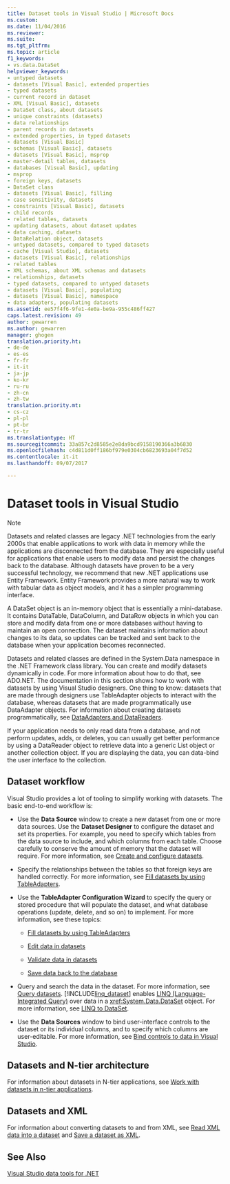 ```yaml
---
title: Dataset tools in Visual Studio | Microsoft Docs
ms.custom: 
ms.date: 11/04/2016
ms.reviewer: 
ms.suite: 
ms.tgt_pltfrm: 
ms.topic: article
f1_keywords:
- vs.data.DataSet
helpviewer_keywords:
- untyped datasets
- datasets [Visual Basic], extended properties
- typed datasets
- current record in dataset
- XML [Visual Basic], datasets
- DataSet class, about datasets
- unique constraints (datasets)
- data relationships
- parent records in datasets
- extended properties, in typed datasets
- datasets [Visual Basic]
- schemas [Visual Basic], datasets
- datasets [Visual Basic], msprop
- master-detail tables, datasets
- databases [Visual Basic], updating
- msprop
- foreign keys, datasets
- DataSet class
- datasets [Visual Basic], filling
- case sensitivity, datasets
- constraints [Visual Basic], datasets
- child records
- related tables, datasets
- updating datasets, about dataset updates
- data caching, datasets
- DataRelation object, datasets
- untyped datasets, compared to typed datasets
- cache [Visual Studio], datasets
- datasets [Visual Basic], relationships
- related tables
- XML schemas, about XML schemas and datasets
- relationships, datasets
- typed datasets, compared to untyped datasets
- datasets [Visual Basic], populating
- datasets [Visual Basic], namespace
- data adapters, populating datasets
ms.assetid: ee57f4f6-9fe1-4e0a-be9a-955c486ff427
caps.latest.revision: 49
author: gewarren
ms.author: gewarren
manager: ghogen
translation.priority.ht:
- de-de
- es-es
- fr-fr
- it-it
- ja-jp
- ko-kr
- ru-ru
- zh-cn
- zh-tw
translation.priority.mt:
- cs-cz
- pl-pl
- pt-br
- tr-tr
ms.translationtype: HT
ms.sourcegitcommit: 33a857c2d8585e2e8da9bcd9158190366a3b6830
ms.openlocfilehash: c4d811d0ff186bf979e0304cb6823693a04f7d52
ms.contentlocale: it-it
ms.lasthandoff: 09/07/2017

---
```

# <a name="dataset-tools-in-visual-studio"></a>Dataset tools in Visual Studio
> [!NOTE]
>  Datasets and related classes are legacy .NET technologies from the early 2000s that enable applications to work with data in memory while the applications are disconnected from the database. They are especially useful for applications that enable users to modify data and persist the changes back to the database. Although datasets have proven to be a very successful technology, we recommend that new .NET applications use Entity Framework. Entity Framework provides a more natural way to work with tabular data as object models, and it has a simpler programming interface.  
  
 A DataSet object is an in-memory object that is essentially a mini-database. It contains DataTable, DataColumn, and DataRow objects in which you can store and modify data from one or more databases without having to maintain an open connection. The dataset maintains information about changes to its data, so updates can be tracked and sent back to the database when your application becomes reconnected.  
  
 Datasets and related classes are defined in the System.Data namespace in the .NET Framework class library. You can create and modify datasets dynamically in code. For more information about how to do that, see ADO.NET. The documentation in this section shows how to work with datasets by using Visual Studio designers. One thing to know: datasets that are made through designers use TableAdapter objects to interact with the database, whereas datasets that are made programmatically use DataAdapter objects. For information about creating datasets programmatically, see [DataAdapters and DataReaders](/dotnet/framework/data/adonet/dataadapters-and-datareaders).  
  
 If your application needs to only read data from a database, and not perform updates, adds, or deletes, you can usually get better performance by using a DataReader object to retrieve data into a generic List object or another collection object. If you are displaying the data, you can data-bind the user interface to the collection.  
  
## <a name="dataset-workflow"></a>Dataset workflow  
 Visual Studio provides a lot of tooling to simplify working with datasets. The basic end-to-end workflow is:  
  
-   Use the **Data Source** window to create a new dataset from one or more data sources. Use the **Dataset Designer** to configure the dataset and set its properties. For example, you need to specify which tables from the data source to include, and which columns from each table. Choose carefully to conserve the amount of memory that the dataset will require. For more information, see [Create and configure datasets](../data-tools/create-and-configure-datasets-in-visual-studio.md).  
  
-   Specify the relationships between the tables so that foreign keys are handled correctly. For more information, see [Fill datasets by using TableAdapters](../data-tools/fill-datasets-by-using-tableadapters.md).  
  
-   Use the **TableAdapter Configuration Wizard** to specify the query or stored procedure that will populate the dataset, and what database operations (update, delete, and so on) to implement. For more information, see these topics:  
  
    -   [Fill datasets by using TableAdapters](../data-tools/fill-datasets-by-using-tableadapters.md)  
  
    -   [Edit data in datasets](../data-tools/edit-data-in-datasets.md)  
  
    -   [Validate data in datasets](../data-tools/validate-data-in-datasets.md)  
  
    -   [Save data back to the database](../data-tools/save-data-back-to-the-database.md)  
  
-   Query and search the data in the dataset. For more information, see [Query datasets](../data-tools/query-datasets.md). [!INCLUDE[linq_dataset](../data-tools/includes/linq_dataset_md.md)] enables [LINQ (Language-Integrated Query)](http://msdn.microsoft.com/Library/a73c4aec-5d15-4e98-b962-1274021ea93d) over data in a <xref:System.Data.DataSet> object. For more information, see [LINQ to DataSet](/dotnet/framework/data/adonet/linq-to-dataset).  
  
-   Use the **Data Sources** window to bind user-interface controls to the dataset or its individual columns, and to specify which columns are user-editable. For more information, see [Bind controls to data in Visual Studio](../data-tools/bind-controls-to-data-in-visual-studio.md).  
  
## <a name="datasets-and-n-tier-architecture"></a>Datasets and N-tier architecture  
 For information about datasets in N-tier applications, see [Work with datasets in n-tier applications](../data-tools/work-with-datasets-in-n-tier-applications.md).  
  
## <a name="datasets-and-xml"></a>Datasets and XML  
 For information about converting datasets to and from XML, see [Read XML data into a dataset](../data-tools/read-xml-data-into-a-dataset.md) and [Save a dataset as XML](../data-tools/save-a-dataset-as-xml.md).  
  
## <a name="see-also"></a>See Also  
 [Visual Studio data tools for .NET](../data-tools/visual-studio-data-tools-for-dotnet.md)
